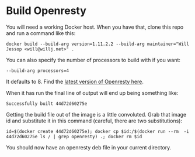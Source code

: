 # Build Openresty

You will need a working Docker host. When you have that, clone this repo and run a command like this:

    docker build --build-arg version=1.11.2.2 --build-arg maintainer="Will Jessop <will@willj.net>" .

You can also specify the number of processors to build with if you want:

    --build-arg processors=4

It defaults to 8. Find the [latest version of Openresty here](https://openresty.org/en/download.html).

When it has run the final line of output will end up being something like:

    Successfully built 44d72d60275e

Getting the build file out of the image is a little convoluted. Grab that image id and substitute it in this command (careful, there are two substitutions):

    id=$(docker create 44d72d60275e); docker cp $id:/$(docker run --rm  -i 44d72d60275e ls / | grep openresty) .; docker rm $id

You should now have an openresty deb file in your current directory.
